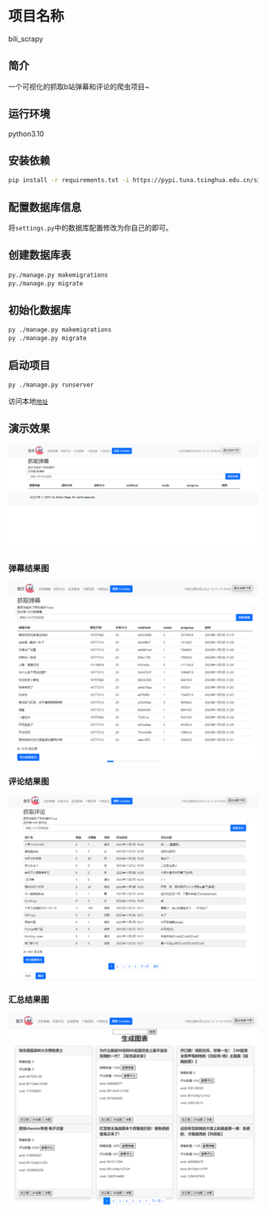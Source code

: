 # 项目名称

bili_scrapy

## 简介

一个可视化的抓取b站弹幕和评论的爬虫项目~

## 运行环境

python3.10

## 安装依赖

```bash
pip install -r requirements.txt -i https://pypi.tuna.tsinghua.edu.cn/simple
```

## 配置数据库信息

将`settings.py`中的数据库配置修改为你自己的即可。

## 创建数据库表

```bash
py./manage.py makemigrations
py./manage.py migrate
```

## 初始化数据库

```bash
py ./manage.py makemigrations
py ./manage.py migrate
```

## 启动项目

```bash
py ./manage.py runserver
```

访问本地[```地址```](http://127.0.0.1:8000/bilibili/danmaku.html)

## 演示效果

![img.png](img/img.png)

### 弹幕结果图

![img.png](img/img2.png)

### 评论结果图

![img.png](img/img3.png)

### 汇总结果图

![img.png](img/img4.png)